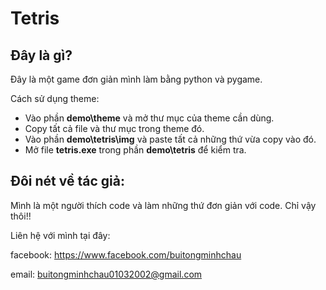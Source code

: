 # Tetris
## Đây là gì?
Đây là một game đơn giản mình làm bằng python và pygame.

Cách sử dụng theme:

- Vào phần **demo\theme** và mở thư mục của theme cần dùng.
- Copy tất cả file và thư mục trong theme đó.
- Vào phần **demo\tetris\img** và paste tất cả những thứ vừa copy vào đó.
- Mở file **tetris.exe** trong phần **demo\tetris** để kiểm tra.

## Đôi nét về tác giả:

Mình là một người thích code và làm những thứ đơn giản với code. Chỉ vậy thôi!!

Liên hệ với mình tại đây:

facebook: https://www.facebook.com/buitongminhchau

email: buitongminhchau01032002@gmail.com
